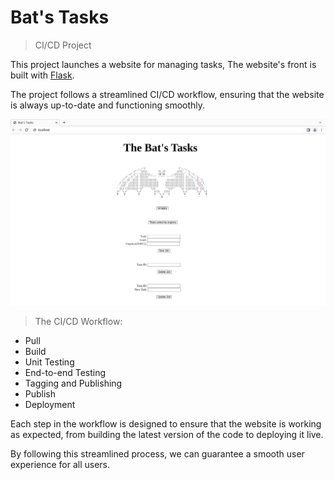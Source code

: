 Bat's Tasks
===

> CI/CD Project

This project launches a website for managing tasks, The website's front is built with [Flask](http://flask.pocoo.org/).


The project follows a streamlined CI/CD workflow, ensuring that the website is always up-to-date and functioning smoothly.


![Alt text](web-image.png)


> The CI/CD Workflow:
- Pull
- Build
- Unit Testing
- End-to-end Testing
- Tagging and Publishing
- Publish
- Deployment


Each step in the workflow is designed to ensure that the website is working as expected, from building the latest version of the code to deploying it live.

By following this streamlined process, we can guarantee a smooth user experience for all users.
